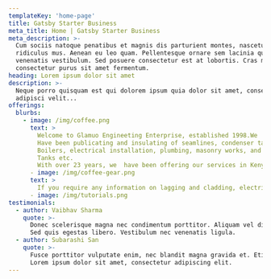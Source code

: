 ```yaml
---
templateKey: 'home-page'
title: Gatsby Starter Business
meta_title: Home | Gatsby Starter Business
meta_description: >-
  Cum sociis natoque penatibus et magnis dis parturient montes, nascetur
  ridiculus mus. Aenean eu leo quam. Pellentesque ornare sem lacinia quam
  venenatis vestibulum. Sed posuere consectetur est at lobortis. Cras mattis
  consectetur purus sit amet fermentum.
heading: Lorem ipsum dolor sit amet
description: >-
  Neque porro quisquam est qui dolorem ipsum quia dolor sit amet, consectetur,
  adipisci velit...
offerings:
  blurbs:
    - image: /img/coffee.png
      text: >
        Welcome to Glamuo Engineeting Enterprise, established 1998.We 
        Have been publicating and insulating of seamlines, condenser tanks, airducts, chiller pipes  & tanks,
        Boilers, electrical installation, plumbing, masonry works, and supplying of allied raw materials, Glamuo is known for.         high performance in lagging and cladding & insulAtion of steamlines, publicating, condenser 
        Tanks etc.
        With over 23 years, we  have been offering our services in Kenya, Uganda, Malawi, Tanzania, Burundi, Ethiopia, Nigeria, Mauritius, and South Africa. Glaumo has a wide range of lagging and cladding. 
      - image: /img/coffee-gear.png
      text: > 
        If you require any information on lagging and cladding, electrical installation, plumbing, masonry works, the supplying of allied materials, please do not hesitate to contact us. We look forward to a,cordial business relationship 
      - image: /img/tutorials.png
testimonials:
  - author: Vaibhav Sharma
    quote: >-
      Donec scelerisque magna nec condimentum porttitor. Aliquam vel diam sed diam luctus pretium. 
      Sed quis egestas libero. Vestibulum nec venenatis ligula. 
  - author: Subarashi San
    quote: >-
      Fusce porttitor vulputate enim, nec blandit magna gravida et. Etiam et dignissim ligula. 
      Lorem ipsum dolor sit amet, consectetur adipiscing elit.
---
```


